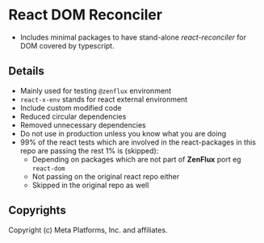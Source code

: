 # React DOM Reconciler
- Includes minimal packages to have stand-alone *react-reconciler* for DOM  covered by typescript.

## Details
- Mainly used for testing `@zenflux` environment
- `react-x-env` stands for react external environment
- Include custom modified code
- Reduced circular dependencies
- Removed unnecessary dependencies
- Do not use in production unless you know what you are doing
- 99% of the react tests which are involved in the react-packages in this repo are passing the rest 1% is (skipped):
    - Depending on packages which are not part of __ZenFlux__ port eg `react-dom`
    - Not passing on the original react repo either
    - Skipped in the original repo as well

## Copyrights
Copyright (c) Meta Platforms, Inc. and affiliates.
